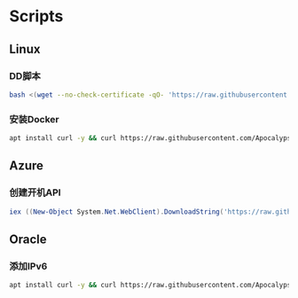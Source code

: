 # Scripts

## Linux

### DD脚本

```bash
bash <(wget --no-check-certificate -qO- 'https://raw.githubusercontent.com/Apocalypsor/Scripts/main/dist/linux/dd.sh') -d 11 -v 64 -p "自定义root密码" -port "自定义ssh端口" -cmd "base64后的命令内容"
```

### 安装Docker

```bash
apt install curl -y && curl https://raw.githubusercontent.com/Apocalypsor/Scripts/main/dist/linux/docker.sh | sh
```

## Azure

### 创建开机API

```powershell
iex ((New-Object System.Net.WebClient).DownloadString('https://raw.githubusercontent.com/Apocalypsor/Scripts/main/dist/azure/credential.ps1'))
```

## Oracle

### 添加IPv6

```bash
apt install curl -y && curl https://raw.githubusercontent.com/Apocalypsor/Scripts/main/dist/oracle/ipv6.sh > ipv6.sh && bash ipv6.sh
```
